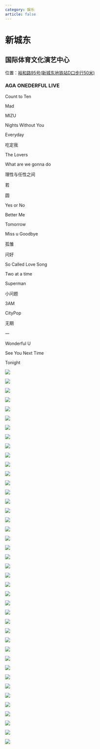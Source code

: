 ```yaml
---
category: 娱乐
article: false
---
```


# 新城东

## 国际体育文化演艺中心

<span class="icon iconfont icon-locate"></span> 位置：<a href="https://ditu.amap.com/place/B0FFIIJZ6B" target="_blank">裕和路95号(新城东地铁站D口步行50米)</a>

### AGA ONEDERFUL LIVE

Count to Ten

Mad

MIZU

Nights Without You

Everyday

吃定我

The Lovers

What are we gonna do

理性与任性之间

若

圆

Yes or No

Better Me

Tomorrow

Miss u Goodbye

孤雏

问好

So Called Love Song

Two at a time

Superman

小问题

3AM

CityPop

无期

一

Wonderful U

See You Next Time

Tonight

![](https://mw-blog.oss-cn-guangzhou.aliyuncs.com/blog/life/play/foshan/sd/xcd/live/AGA2023/img.jpg)

![](https://mw-blog.oss-cn-guangzhou.aliyuncs.com/blog/life/play/foshan/sd/xcd/live/AGA2023/img_3.jpg)

![](https://mw-blog.oss-cn-guangzhou.aliyuncs.com/blog/life/play/foshan/sd/xcd/live/AGA2023/img_4.jpg)

![](https://mw-blog.oss-cn-guangzhou.aliyuncs.com/blog/life/play/foshan/sd/xcd/live/AGA2023/img_5.jpg)

![](https://mw-blog.oss-cn-guangzhou.aliyuncs.com/blog/life/play/foshan/sd/xcd/live/AGA2023/img_6.jpg)

![](https://mw-blog.oss-cn-guangzhou.aliyuncs.com/blog/life/play/foshan/sd/xcd/live/AGA2023/img_7.jpg)

![](https://mw-blog.oss-cn-guangzhou.aliyuncs.com/blog/life/play/foshan/sd/xcd/live/AGA2023/img_8.jpg)

![](https://mw-blog.oss-cn-guangzhou.aliyuncs.com/blog/life/play/foshan/sd/xcd/live/AGA2023/img_9.jpg)

![](https://mw-blog.oss-cn-guangzhou.aliyuncs.com/blog/life/play/foshan/sd/xcd/live/AGA2023/img_10.jpg)

![](https://mw-blog.oss-cn-guangzhou.aliyuncs.com/blog/life/play/foshan/sd/xcd/live/AGA2023/img_11.jpg)

![](https://mw-blog.oss-cn-guangzhou.aliyuncs.com/blog/life/play/foshan/sd/xcd/live/AGA2023/img_12.jpg)

![](https://mw-blog.oss-cn-guangzhou.aliyuncs.com/blog/life/play/foshan/sd/xcd/live/AGA2023/img_13.jpg)

![](https://mw-blog.oss-cn-guangzhou.aliyuncs.com/blog/life/play/foshan/sd/xcd/live/AGA2023/img_14.jpg)

![](https://mw-blog.oss-cn-guangzhou.aliyuncs.com/blog/life/play/foshan/sd/xcd/live/AGA2023/img_15.jpg)

![](https://mw-blog.oss-cn-guangzhou.aliyuncs.com/blog/life/play/foshan/sd/xcd/live/AGA2023/img_16.jpg)

![](https://mw-blog.oss-cn-guangzhou.aliyuncs.com/blog/life/play/foshan/sd/xcd/live/AGA2023/img_17.jpg)

![](https://mw-blog.oss-cn-guangzhou.aliyuncs.com/blog/life/play/foshan/sd/xcd/live/AGA2023/img_18.jpg)

![](https://mw-blog.oss-cn-guangzhou.aliyuncs.com/blog/life/play/foshan/sd/xcd/live/AGA2023/img_2.jpg)

![](https://mw-blog.oss-cn-guangzhou.aliyuncs.com/blog/life/play/foshan/sd/xcd/live/AGA2023/img_19.jpg)

![](https://mw-blog.oss-cn-guangzhou.aliyuncs.com/blog/life/play/foshan/sd/xcd/live/AGA2023/img_20.jpg)

![](https://mw-blog.oss-cn-guangzhou.aliyuncs.com/blog/life/play/foshan/sd/xcd/live/AGA2023/img_21.jpg)

![](https://mw-blog.oss-cn-guangzhou.aliyuncs.com/blog/life/play/foshan/sd/xcd/live/AGA2023/img_22.jpg)

![](https://mw-blog.oss-cn-guangzhou.aliyuncs.com/blog/life/play/foshan/sd/xcd/live/AGA2023/img_23.jpg)

![](https://mw-blog.oss-cn-guangzhou.aliyuncs.com/blog/life/play/foshan/sd/xcd/live/AGA2023/img_24.jpg)

![](https://mw-blog.oss-cn-guangzhou.aliyuncs.com/blog/life/play/foshan/sd/xcd/live/AGA2023/img_25.jpg)

![](https://mw-blog.oss-cn-guangzhou.aliyuncs.com/blog/life/play/foshan/sd/xcd/live/AGA2023/img_26.jpg)

![](https://mw-blog.oss-cn-guangzhou.aliyuncs.com/blog/life/play/foshan/sd/xcd/live/AGA2023/img_27.jpg)

![](https://mw-blog.oss-cn-guangzhou.aliyuncs.com/blog/life/play/foshan/sd/xcd/live/AGA2023/img_28.jpg)

![](https://mw-blog.oss-cn-guangzhou.aliyuncs.com/blog/life/play/foshan/sd/xcd/live/AGA2023/img_29.jpg)

![](https://mw-blog.oss-cn-guangzhou.aliyuncs.com/blog/life/play/foshan/sd/xcd/live/AGA2023/img_30.jpg)

![](https://mw-blog.oss-cn-guangzhou.aliyuncs.com/blog/life/play/foshan/sd/xcd/live/AGA2023/img_31.jpg)

![](https://mw-blog.oss-cn-guangzhou.aliyuncs.com/blog/life/play/foshan/sd/xcd/live/AGA2023/img_32.jpg)

![](https://mw-blog.oss-cn-guangzhou.aliyuncs.com/blog/life/play/foshan/sd/xcd/live/AGA2023/img_33.jpg)

![](https://mw-blog.oss-cn-guangzhou.aliyuncs.com/blog/life/play/foshan/sd/xcd/live/AGA2023/img_34.jpg)

![](https://mw-blog.oss-cn-guangzhou.aliyuncs.com/blog/life/play/foshan/sd/xcd/live/AGA2023/img_35.jpg)

![](https://mw-blog.oss-cn-guangzhou.aliyuncs.com/blog/life/play/foshan/sd/xcd/live/AGA2023/img_36.jpg)

![](https://mw-blog.oss-cn-guangzhou.aliyuncs.com/blog/life/play/foshan/sd/xcd/live/AGA2023/img_37.jpg)

![](https://mw-blog.oss-cn-guangzhou.aliyuncs.com/blog/life/play/foshan/sd/xcd/live/AGA2023/img_38.jpg)

![](https://mw-blog.oss-cn-guangzhou.aliyuncs.com/blog/life/play/foshan/sd/xcd/live/AGA2023/img_39.jpg)

![](https://mw-blog.oss-cn-guangzhou.aliyuncs.com/blog/life/play/foshan/sd/xcd/live/AGA2023/img_40.jpg)

![](https://mw-blog.oss-cn-guangzhou.aliyuncs.com/blog/life/play/foshan/sd/xcd/live/AGA2023/img_41.jpg)